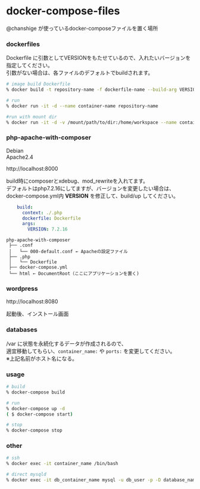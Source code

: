 # docker-compose-files
@chanshige が使っているdocker-composeファイルを置く場所 

### dockerfiles
Dockerfile に引数としてVERSIONをもたせているので、入れたいバージョンを指定してください。  
引数がない場合は、各ファイルのデフォルトでbuildされます。  
```bash
# image build Dockerfile
% docker build -t repository-name -f dockerfile-name --build-arg VERSION=7.x.x docker-file-path

# run
% docker run -it -d --name container-name repository-name

#run with mount dir
% docker run -it -d -v /mount/path/to/dir:/home/workspace --name container-name repository-name
```

### php-apache-with-composer
Debian  
Apache2.4  

http://localhost:8000  

build時にcomposerとxdebug、mod_rewriteを入れてます。  
デフォルトはphp7.2.16にしてますが、バージョンを変更したい場合は、  
docker-compose.yml内 **VERSION** を修正して、build/up してください。  
```yaml
    build:
      context: ./.php
      dockerfile: Dockerfile
      args:
        VERSION: 7.2.16
```

```text
php-apache-with-composer
 ├── .conf
 │   └── 000-default.conf ← Apacheの設定ファイル
 ├── .php
 │   └── Dockerfile
 ├── docker-compose.yml
 └── html ← DocumentRoot（ここにアプリケーションを置く)
```

### wordpress

http://localhost:8080   

起動後、インストール画面

### databases

/var に状態を永続化するデータが作成されるので、  
適宜移動してもらい、`container_name:` や `ports:` を変更してください。  
※上記名前がホスト名になる。 


### usage
```bash
# build
% docker-compose build

# run
% docker-compose up -d
( $ docker-compose start)

# stop
% docker-compose stop
```

### other
```bash
# ssh
% docker exec -it container_name /bin/bash

# direct mysqld
% docker exec -it db_container_name mysql -u db_user -p -D database_name
```
